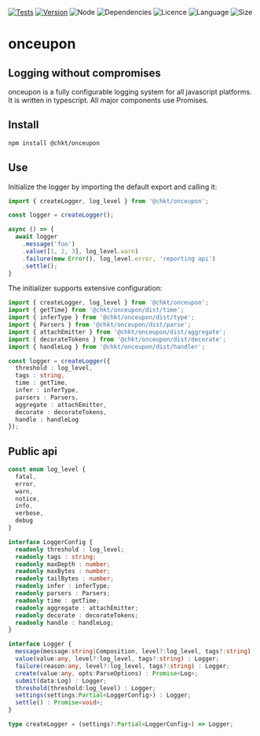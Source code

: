 [![Tests](https://github.com/chkt/onceupon/workflows/tests/badge.svg)](https://github.com/chkt/onceupon/actions)
[![Version](https://img.shields.io/npm/v/@chkt/onceupon)](https://www.npmjs.com/package/@chkt/onceupon)
![Node](https://img.shields.io/node/v/@chkt/onceupon)
![Dependencies](https://img.shields.io/librariesio/release/npm/@chkt/onceupon)
![Licence](https://img.shields.io/npm/l/@chkt/onceupon)
![Language](https://img.shields.io/github/languages/top/chkt/onceupon)
![Size](https://img.shields.io/bundlephobia/min/@chkt/onceupon)

# onceupon
## Logging without compromises

onceupon is a fully configurable logging system for all javascript platforms.
It is written in typescript. All major components use Promises.

## Install
```sh
npm install @chkt/onceupon
```

## Use
Initialize the logger by importing the default export and calling it:

```typescript
import { createLogger, log_level } from '@chkt/onceupon';

const logger = createLogger();

async () => {
  await logger
    .message('foo')
    .value([1, 2, 3], log_level.warn)
    .failure(new Error(), log_level.error, 'reporting api')
    .settle();
}
```

The initializer supports extensive configuration:

```typescript
import { createLogger, log_level } from '@chkt/onceupon';
import { getTime} from '@chkt/onceupon/dist/time';
import { inferType } from '@chkt/onceupon/dist/type';
import { Parsers } from '@chkt/onceupon/dist/parse';
import { attachEmitter } from '@chkt/onceupon/dist/aggregate';
import { decorateTokens } from '@chkt/onceupon/dist/decorate';
import { handleLog } from '@chkt/onceupon/dist/handler';

const logger = createLogger({
  threshold : log_level,
  tags : string,
  time : getTime,
  infer : inferType,
  parsers : Parsers,
  aggregate : attachEmitter,
  decorate : decorateTokens,
  handle : handleLog
});
```

## Public api
```typescript
const enum log_level {
  fatal,
  error,
  warn,
  notice,
  info,
  verbose,
  debug
}

interface LoggerConfig {
  readonly threshold : log_level;
  readonly tags : string;
  readonly maxDepth : number;
  readonly maxBytes : number;
  readonly tailBytes : number;
  readonly infer : inferType;
  readonly parsers : Parsers;
  readonly time : getTime;
  readonly aggregate : attachEmitter;
  readonly decorate : decorateTokens;
  readonly handle : handleLog;
}

interface Logger {
  message(message:string|Composition, level?:log_level, tags?:string) : Logger;
  value(value:any, level?:log_level, tags?:string) : Logger;
  failure(reason:any, level?:log_level, tags?:string) : Logger;
  create(value:any, opts:ParseOptions) : Promise<Log>;
  submit(data:Log) : Logger;
  threshold(threshold:log_level) : Logger;
  settings(settings:Partial<LoggerConfig>) : Logger;
  settle() : Promise<void>;
}

type createLogger = (settings?:Partial<LoggerConfig>) => Logger;
```

